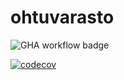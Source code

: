 # ohtuvarasto

![GHA workflow badge](https://github.com/Naka223/ohtuvarasto/workflows/CI/badge.svg)

[![codecov](https://codecov.io/gh/Naka223/ohtuvarasto/graph/badge.svg?token=0RELAU87DF)](https://codecov.io/gh/Naka223/ohtuvarasto)
